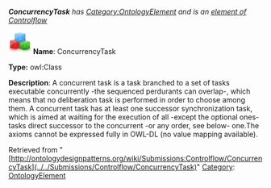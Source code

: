 ___ConcurrencyTask__ has [Category:OntologyElement](../../Category/OntologyElement "Category:OntologyElement") and is an [element of](../../Property/ElementOf "Property:ElementOf") [Controlflow](../../Submissions/Controlflow "Submissions:Controlflow")_


  




[![Class](../../images/thumb/2/27/Class.gif/45px-Class.gif)](../../Image/Class.gif "Class")
__Name__: ConcurrencyTask 


__Type:__ owl:Class 


__Description__: A concurrent task is a task branched to a set of tasks executable concurrently -the sequenced perdurants can overlap-, which means that no deliberation task is performed in order to choose among them. A concurrent task has at least one successor synchronization task, which is aimed at waiting for the execution of all -except the optional ones- tasks direct successor to the concurrent -or any order, see below- one.The axioms cannot be expressed fully in OWL-DL (no value mapping available). 





Retrieved from "[http://ontologydesignpatterns.org/wiki/Submissions:Controlflow/ConcurrencyTask](../../Submissions/Controlflow/ConcurrencyTask)"
 [Category](http://ontologydesignpatterns.org/wiki/Special:Categories "Special:Categories"): [OntologyElement](../../Category/OntologyElement "Category:OntologyElement")